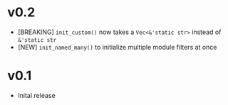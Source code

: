 
# v0.2

- [BREAKING] `init_custom()` now takes a `Vec<&'static str>` instead of `&'static str`
- [NEW] `init_named_many()` to initialize multiple module filters at once

# v0.1 

- Inital release

